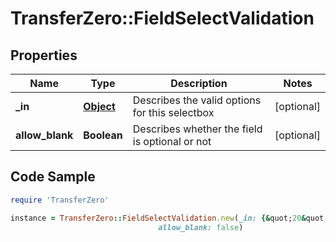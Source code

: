 # TransferZero::FieldSelectValidation

## Properties

Name | Type | Description | Notes
------------ | ------------- | ------------- | -------------
**_in** | [**Object**](.md) | Describes the valid options for this selectbox | [optional] 
**allow_blank** | **Boolean** | Describes whether the field is optional or not | [optional] 

## Code Sample

```ruby
require 'TransferZero'

instance = TransferZero::FieldSelectValidation.new(_in: {&quot;20&quot;:&quot;Current&quot;,&quot;10&quot;:&quot;Savings&quot;},
                                 allow_blank: false)
```


